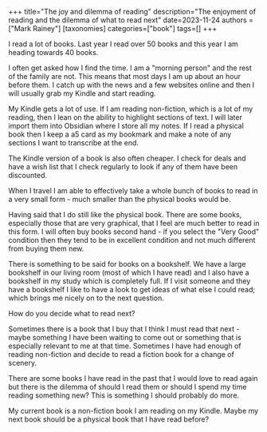 +++
title="The joy and dilemma of reading"
description="The enjoyment of reading and the dilemma of what to read next"
date=2023-11-24
authors = ["Mark Rainey"]
[taxonomies]
categories=["book"]
tags=[]
+++

I read a lot of books. Last year I read over 50 books and this year I am heading towards 40 books. 

<!-- more -->

I often get asked how I find the time. I am a "morning person" and the rest of the family are not. This means that most days I am up about an hour before them. I catch up with the news and a few websites online and then I will usually grab my Kindle and start reading.

My Kindle gets a lot of use. If I am reading non-fiction, which is a lot of my reading, then I lean on the ability to highlight sections of text. I will later import them into Obsidian where I store all my notes. If I read a physical book then I keep a a5 card as my bookmark and make a note of any sections I want to transcribe at the end.

The Kindle version of a book is also often cheaper. I check for deals and have a wish list that I check regularly to look if any of them have been discounted. 

When I travel I am able to effectively take a whole bunch of books to read in a very small form - much smaller than the physical books would be.

Having said that I do still like the physical book. There are some books, especially those that are very graphical, that I feel are much better to read in this form. I will often buy books second hand - if you select the "Very Good" condition then they tend to be in excellent condition and not much different from buying them new.

There is something to be said for books on a bookshelf. We have a large bookshelf in our living room (most of which I have read) and I also have a bookshelf in my study which is completely full. If I visit someone and they have a bookshelf I like to have a look to get ideas of what else I could read; which brings me nicely on to the next question.

How do you decide what to read next?

Sometimes there is a book that I buy that I think I must read that next - maybe something I have been waiting to come out or something that is especially relevant to me at that time. Sometimes I have had enough of reading non-fiction and decide to read a fiction book for a change of scenery.

There are some books I have read in the past that I would love to read again but there is the dilemma of should I read them or should I spend my time reading something new? This is something I should probably do more.

My current book is a non-fiction book I am reading on my Kindle. Maybe my next book should be a physical book that I have read before?
